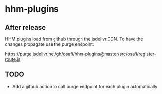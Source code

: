# hhm-plugins

## After release
HHM plugins load from github through the jsdelivr CDN. To have the changes propagate
use the purge endpoint:

https://purge.jsdelivr.net/gh/osafi/hhm-plugins@master/src/osafi/register-route.js

## TODO
- Add a github action to call purge endpoint for each plugin automatically
